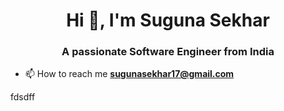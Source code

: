 <h1 align="center">Hi 👋, I'm Suguna Sekhar</h1>
<h3 align="center">A passionate Software Engineer from India</h3>

- 📫 How to reach me **sugunasekhar17@gmail.com**


</p>
fdsdff